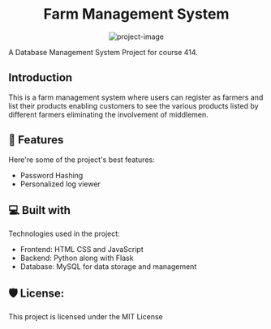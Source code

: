 <h1 align="center" id="title">Farm Management System</h1>

<p align="center"><img src="https://socialify.git.ci/Abu-Ruhan-Mahamud/DBMS-Project-Farm-Management-System/image?language=1&amp;owner=1&amp;name=1&amp;stargazers=1&amp;theme=Light" alt="project-image"></p>

<p id="description">A Database Management System Project for course 414.</p>

<h2>Introduction</h2>

This is a farm management system where users can register as farmers and list their products enabling customers to see the various products listed by different farmers eliminating the involvement of middlemen.
  
<h2>🧐 Features</h2>

Here're some of the project's best features:

*   Password Hashing
*   Personalized log viewer

  
  
<h2>💻 Built with</h2>

Technologies used in the project:

*   Frontend: HTML CSS and JavaScript
*   Backend: Python along with Flask
*   Database: MySQL for data storage and management

<h2>🛡️ License:</h2>

This project is licensed under the MIT License
